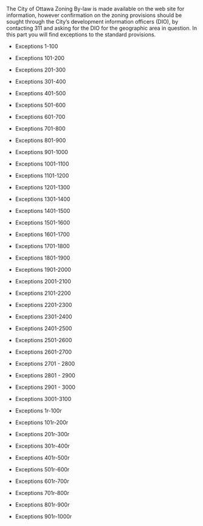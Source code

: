 The City of Ottawa Zoning By-law is made available on the web site for information, however confirmation on the zoning provisions should be sought through the City’s development information officers (DIO), by contacting 311 and asking for the DIO for the geographic area in question.
In this part you will find exceptions to the standard provisions.
- Exceptions 1-100
- Exceptions 101-200
- Exceptions 201-300
- Exceptions 301-400
- Exceptions 401-500
- Exceptions 501-600
- Exceptions 601-700
- Exceptions 701-800
- Exceptions 801-900
- Exceptions 901-1000
- Exceptions 1001-1100
- Exceptions 1101-1200
- Exceptions 1201-1300
- Exceptions 1301-1400
- Exceptions 1401-1500
- Exceptions 1501-1600
- Exceptions 1601-1700
- Exceptions 1701-1800
- Exceptions 1801-1900
- Exceptions 1901-2000
- Exceptions 2001-2100
- Exceptions 2101-2200
- Exceptions 2201-2300
- Exceptions 2301-2400
- Exceptions 2401-2500
- Exceptions 2501-2600
- Exceptions 2601-2700
- Exceptions 2701 - 2800
- Exceptions 2801 - 2900
- Exceptions 2901 - 3000
- Exceptions 3001-3100

- Exceptions 1r-100r
- Exceptions 101r-200r
- Exceptions 201r-300r
- Exceptions 301r-400r
- Exceptions 401r-500r
- Exceptions 501r-600r
- Exceptions 601r-700r
- Exceptions 701r-800r
- Exceptions 801r-900r
- Exceptions 901r-1000r